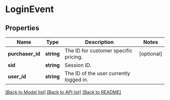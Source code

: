 # LoginEvent

## Properties
Name | Type | Description | Notes
------------ | ------------- | ------------- | -------------
**purchaser_id** | **string** | The ID for customer specific pricing. | [optional] 
**sid** | **string** | Session ID. | 
**user_id** | **string** | The ID of the user currently logged in. | 

[[Back to Model list]](../../README.md#documentation-for-models) [[Back to API list]](../../README.md#documentation-for-api-endpoints) [[Back to README]](../../README.md)

